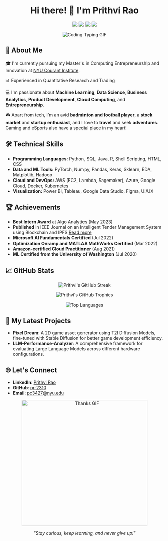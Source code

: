 <h1 align="center">Hi there! 👋 I'm Prithvi Rao</h1>

<p align="center">
  <a href="https://github.com/pr-2310"><img src="https://img.shields.io/github/followers/pr-2310?label=Follow%20me&style=social"></a>
  <a href="mailto:pc3427@nyu.edu"><img src="https://img.shields.io/badge/Email-Me-informational?style=flat&logo=gmail&color=red"></a>
  <a href="http://linkedin.com/in/prithvi-rao-961322207/"><img src="https://img.shields.io/badge/Connect%20on-LinkedIn-blue?style=flat&logo=linkedin"></a>
  <a href="https://github.com/pr-2310?tab=repositories"><img src="https://img.shields.io/badge/My-Projects-yellow?style=flat&logo=github"></a>
</p>

<p align="center">
  <img src="https://media1.tenor.com/m/ITc1hNBSH_wAAAAd/coding-typing.gif" alt="Coding Typing GIF">
</p>

## 🚀 About Me

🎓 I'm currently pursuing my Master's in Computing Entrepreneurship and Innovation at [NYU Courant Institute](https://www.courant.nyu.edu/).

📊 Experienced in Quantitative Research and Trading

💻 I'm passionate about **Machine Learning**, **Data Science**,  **Business Analytics**, **Product Development**, **Cloud Computing**, and **Entrepreneurship**.

🎮 Apart from tech, I'm an avid **badminton and football player**, a **stock market** and **startup enthusiast**, and I love to **travel** and seek **adventures**. Gaming and eSports also have a special place in my heart!

## 🛠️ Technical Skills

- **Programming Languages:** Python, SQL, Java, R, Shell Scripting, HTML, CSS
- **Data and ML Tools:** PyTorch, Numpy, Pandas, Keras, Sklearn, EDA, Matplotlib, Hadoop
- **Cloud and DevOps:** AWS (EC2, Lambda, Sagemaker), Azure, Google Cloud, Docker, Kubernetes
- **Visualization:** Power BI, Tableau, Google Data Studio, Figma, UI/UX

## 🏆 Achievements

- **Best Intern Award** at Algo Analytics (May 2023)
- **Published** in IEEE Journal on an Intelligent Tender Management System using Blockchain and IPFS [Read more](https://ieeexplore.ieee.org/document/10169649)
- **Microsoft AI Fundamentals Certified** (Jul 2022)
- **Optimization Onramp and MATLAB MathWorks Certified** (Mar 2022)
- **Amazon-certified Cloud Practitioner** (Aug 2021)
- **ML Certified from the University of Washington** (Jul 2020)

## 📈 GitHub Stats

<p align="center">
  <img src="https://github-readme-streak-stats.herokuapp.com/?user=pr-2310&theme=radical" alt="Prithvi's GitHub Streak">
</p>

<p align="center">
 <img src="https://github-profile-trophy.vercel.app/?username=pr-2310&theme=radical" alt="Prithvi's GitHub Trophies">
</p>

<p align="center">
  <img src="https://github-readme-stats.vercel.app/api/top-langs/?username=pr-2310&layout=compact&theme=radical" alt="Top Languages">
</p>


## 🧠 My Latest Projects

- **Pixel Dream**: A 2D game asset generator using T2I Diffusion Models, fine-tuned with Stable Diffusion for better game development efficiency.
- **LLM-Performance-Analyzer**: A comprehensive framework for evaluating Large Language Models across different hardware configurations.


## 🌐 Let's Connect

- **LinkedIn**: [Prithvi Rao](http://linkedin.com/in/prithvi-rao-961322207/)
- **GitHub**: [pr-2310](https://github.com/pr-2310)
- **Email**: [pc3427@nyu.edu](mailto:pc3427@nyu.edu)

<p align="center">
  <img src="https://media.giphy.com/media/26tn33aiTi1jkl6H6/giphy.gif" width="400" alt="Thanks GIF">
</p>

<p align="center">
  <em>"Stay curious, keep learning, and never give up!"</em>
</p>
